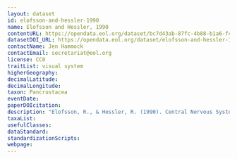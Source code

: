 ```yaml
---
layout: dataset
id: elofsson-and-hessler-1990
name: Elofsson and Hessler, 1990
contentURL: https://opendata.eol.org/dataset/bc7d43ab-87fc-4b88-b1a6-fc3824e9bac3/resource/8b7c3fd2-b50a-409a-b643-284b366c2cc7/download/elofsson1990.zip
datasetDOI_URL: https://opendata.eol.org/dataset/elofsson-and-hessler-1990
contactName: Jen Hammock
contactEmail: secretariat@eol.org
license: CC0
traitList: visual system
higherGeography:
decimalLatitude:
decimalLongitude:
taxon: Pancrustacea
eventDate:
paperDOIcitation: 
description: "Elofsson, R., & Hessler, R. (1990). Central Nervous System of Hutchinsoniella macracantha (Cephalocarida). Journal of Crustacean Biology, 10(3), 423-439. doi:10.2307/1548332	https://www.jstor.org/stable/1548332"
taxaList: 
usefulClasses:
dataStandard:
standardizationScripts:
webpage:
---
```


